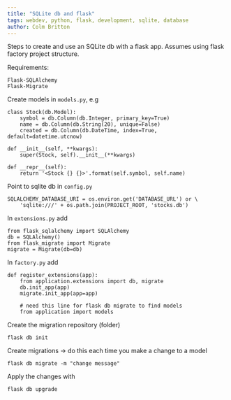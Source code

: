 ```yaml
---
title: "SQLite db and flask"
tags: webdev, python, flask, development, sqlite, database
author: Colm Britton
---
```


Steps to create and use an SQLite db with a flask app. Assumes using flask factory project structure.

Requirements:

    Flask-SQLAlchemy
    Flask-Migrate

Create models in `models.py`, e.g

    class Stock(db.Model):
        symbol = db.Column(db.Integer, primary_key=True)
        name = db.Column(db.String(20), unique=False)
        created = db.Column(db.DateTime, index=True, default=datetime.utcnow)

    def __init__(self, **kwargs):
        super(Stock, self).__init__(**kwargs)

    def __repr__(self):
        return '<Stock {} {}>'.format(self.symbol, self.name)

Point to sqlite db in `config.py`

    SQLALCHEMY_DATABASE_URI = os.environ.get('DATABASE_URL') or \
        'sqlite:///' + os.path.join(PROJECT_ROOT, 'stocks.db')

In `extensions.py` add

    from flask_sqlalchemy import SQLAlchemy
    db = SQLAlchemy()
    from flask_migrate import Migrate
    migrate = Migrate(db=db)

In `factory.py` add

    def register_extensions(app):
        from application.extensions import db, migrate
        db.init_app(app)
        migrate.init_app(app=app)

        # need this line for flask db migrate to find models
        from application import models

Create the migration repository (folder)

    flask db init

Create migrations -> do this each time you make a change to a model

    flask db migrate -m "change message"

Apply the changes with

    flask db upgrade


